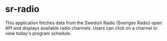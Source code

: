 # sr-radio
This application fetches data from the Swedish Radio (Sveriges Radio) open API and displays available radio channels. Users can click on a channel to view today's program schedule.
